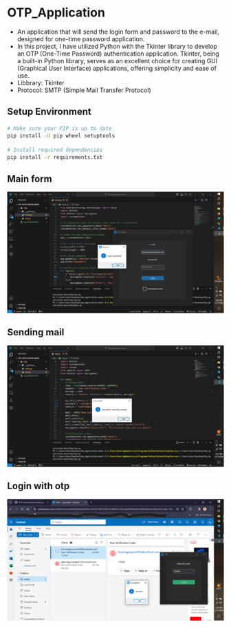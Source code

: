 # OTP_Application
- An application that will send the login form and password to the e-mail, designed for one-time password application.
- In this project, I have utilized Python with the Tkinter library to develop an OTP (One-Time Password) authentication application. Tkinter, being a built-in Python library, serves as an excellent choice for creating GUI (Graphical User Interface) applications, offering simplicity and ease of use.
- Libbrary: Tkinter
- Protocol: SMTP (Simple Mail Transfer Protocol)

## Setup Environment

```bash
# Make sure your PIP is up to date
pip install -U pip wheel setuptools

# Install required dependencies
pip install -r requirements.txt
```

## Main form
![mainform](https://github.com/rewyekha/OTP-Authentication/blob/e2d0b304e6e450a9d47f0ac5ca90bd8a0981ec53/Login%20page.png)

## Sending mail
![email](https://github.com/rewyekha/OTP-Authentication/blob/e2d0b304e6e450a9d47f0ac5ca90bd8a0981ec53/OTP%20code.png)

## Login with otp
![otp-login](https://github.com/rewyekha/OTP-Authentication/blob/0e3c50ee7f229bbd4dc77e51617d87e4f8851b31/OTP-Login.png)
